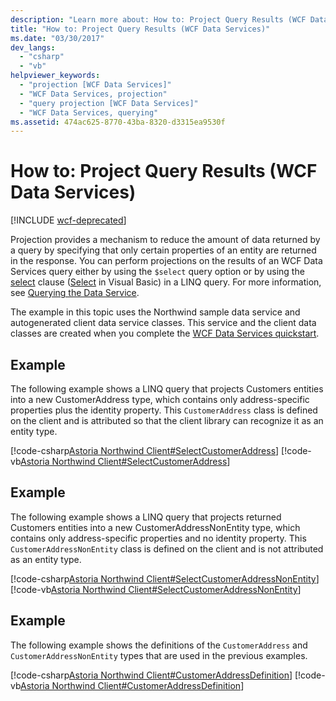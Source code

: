 ```yaml
---
description: "Learn more about: How to: Project Query Results (WCF Data Services)"
title: "How to: Project Query Results (WCF Data Services)"
ms.date: "03/30/2017"
dev_langs: 
  - "csharp"
  - "vb"
helpviewer_keywords: 
  - "projection [WCF Data Services]"
  - "WCF Data Services, projection"
  - "query projection [WCF Data Services]"
  - "WCF Data Services, querying"
ms.assetid: 474ac625-8770-43ba-8320-d3315ea9530f
---
```

# How to: Project Query Results (WCF Data Services)

[!INCLUDE [wcf-deprecated](~/includes/wcf-deprecated.md)]

Projection provides a mechanism to reduce the amount of data returned by a query by specifying that only certain properties of an entity are returned in the response. You can perform projections on the results of an WCF Data Services query either by using the `$select` query option or by using the [select](../../../csharp/language-reference/keywords/select-clause.md) clause ([Select](../../../visual-basic/language-reference/queries/select-clause.md) in Visual Basic) in a LINQ query. For more information, see [Querying the Data Service](querying-the-data-service-wcf-data-services.md).  
  
 The example in this topic uses the Northwind sample data service and autogenerated client data service classes. This service and the client data classes are created when you complete the [WCF Data Services quickstart](quickstart-wcf-data-services.md).  
  
## Example  

 The following example shows a LINQ query that projects Customers entities into a new CustomerAddress type, which contains only address-specific properties plus the identity property. This `CustomerAddress` class is defined on the client and is attributed so that the client library can recognize it as an entity type.  
  
 [!code-csharp[Astoria Northwind Client#SelectCustomerAddress](../../../../samples/snippets/csharp/VS_Snippets_Misc/astoria_northwind_client/cs/source.cs#selectcustomeraddress)]
 [!code-vb[Astoria Northwind Client#SelectCustomerAddress](../../../../samples/snippets/visualbasic/VS_Snippets_Misc/astoria_northwind_client/vb/source.vb#selectcustomeraddress)]  
  
## Example  

 The following example shows a LINQ query that projects returned Customers entities into a new CustomerAddressNonEntity type, which contains only address-specific properties and no identity property. This `CustomerAddressNonEntity` class is defined on the client and is not attributed as an entity type.  
  
 [!code-csharp[Astoria Northwind Client#SelectCustomerAddressNonEntity](../../../../samples/snippets/csharp/VS_Snippets_Misc/astoria_northwind_client/cs/source.cs#selectcustomeraddressnonentity)]
 [!code-vb[Astoria Northwind Client#SelectCustomerAddressNonEntity](../../../../samples/snippets/visualbasic/VS_Snippets_Misc/astoria_northwind_client/vb/source.vb#selectcustomeraddressnonentity)]  
  
## Example  

 The following example shows the definitions of the `CustomerAddress` and `CustomerAddressNonEntity` types that are used in the previous examples.  
  
 [!code-csharp[Astoria Northwind Client#CustomerAddressDefinition](../../../../samples/snippets/csharp/VS_Snippets_Misc/astoria_northwind_client/cs/customeraddress.cs#customeraddressdefinition)]
 [!code-vb[Astoria Northwind Client#CustomerAddressDefinition](../../../../samples/snippets/visualbasic/VS_Snippets_Misc/astoria_northwind_client/vb/customeraddress.vb#customeraddressdefinition)]

